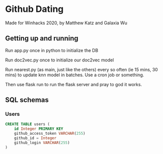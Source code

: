 # Github Dating

Made for Winhacks 2020, by Matthew Katz and Galaxia Wu


## Getting up and running

Run app.py once in python to initialize the DB

Run doc2vec.py once to initialize our doc2vec model

Run nearest.py (as main, just like the others) every so often (ie 15 mins, 30 mins) to update knn model in batches. Use a cron job or something.

Then use flask run to run the flask server and pray to god it works.


## SQL schemas

### Users

```sql
CREATE TABLE users (
    id Integer PRIMARY KEY
    github_access_token VARCHAR(255)
    github_id = Integer
    github_login VARCHAR(255)
)
```